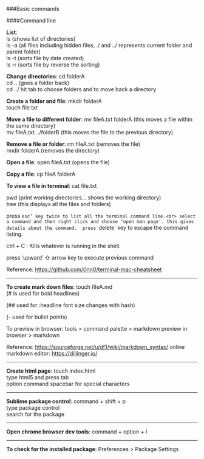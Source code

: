 ###Basic commands

####Command line


__**List**__:<br>
ls (shows list of directories)<br>
ls -a (all files including hidden files, ./ and ../ represents current folder and parent folder)<br>
ls -t (sorts file by date created)<br>
ls -r (sorts file by reverse the sorting)<br>


__**Change directories**__:
cd folderA<br>
cd .. (goes a folder back)<br>
cd ../ hit tab to choose folders and to move back a directory 


__**Create a folder and file**__:
mkdir folderA<br>
touch file.txt


__**Move a file to different folder**__:
mv fileA.txt folderA (this moves a file within the same directory)<br>
mv fileA.txt ../folderB (this moves the file to the previous directory)



__**Remove a file or folder**__:
rm fileA.txt (removes the file)<br>
rmdir folderA (removes the directory)



__**Open a file**__:
open fileA.txt (opens the file)<br>



__**Copy a file**__:
cp fileA folderA<br>


__**To view a file in terminal**__:
cat file.txt


pwd (print working directories… shows the working directory)<br>
tree (this displays all the files and folders)<br>

press `esc’ key twice to list all the terminal command line.<br>
select a command and then right click and choose ‘open man page’. this gives details about the command.  press `delete` key to escape the command listing.<br>



ctrl + C : Kills whatever is running in the shell.<br>

press ‘upward’ ⇧ arrow key to execute previous command<br>




Reference: 
https://github.com/0nn0/terminal-mac-cheatsheet

- - - - 
__**To create mark down files**__:
touch fileA.md<br>
(# is used for bold headlines)

(## used for :headline font size changes with hash)<br>

(- used for bullet points)<br>

To preview in browser:
tools >  command palette > markdown preview in browser >  markdown<br>


Reference:
https://sourceforge.net/u/df1/wiki/markdown_syntax/
online markdown editor: https://dillinger.io/



- - - - 
__**Create html page**__:
touch index.html<br>
type html5 and press tab<br>
option command spacebar for special characters<br>


- - - - 
__**Sublime package control**__:
command + shift + p <br>
type package control <br>
search for the package


- - - - 
__**Open chrome browser dev tools**__:
command + option + I

- - - - - 
__**To check for the installed package**__:
Preferences > Package Settings

